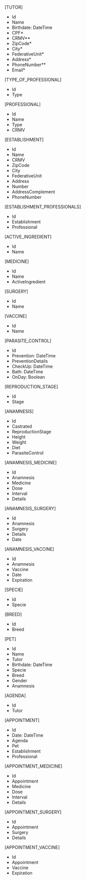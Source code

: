 [TUTOR]
- Id
- Name
- Birthdate: DateTime
- CPF*
- CRMV**
- ZipCode*
- City*
- FederativeUnit*
- Address*
- PhoneNumber**
- Email*

[TYPE_OF_PROFESSIONAL]
- Id
- Type

[PROFESSIONAL]
- Id
- Name
- Type
- CRMV

[ESTABLISHMENT]
- Id
- Name
- CRMV
- ZipCode
- City
- FederativeUnit
- Address
- Number
- AddressComplement
- PhoneNumber

[ESTABLISHMENT_PROFESSIONALS]
- Id
- Establishment
- Professional

[ACTIVE_INGREDIENT]
- Id
- Name

[MEDICINE]
- Id
- Name
- ActiveIngredient

[SURGERY]
- Id
- Name

[VACCINE]
- Id
- Name

[PARASITE_CONTROL]
- Id 
- Prevention: DateTime
- PreventionDetails
- CheckUp: DateTime
- Bath: DateTime
- OnDay: Boolean

[REPRODUCTION_STAGE]
- Id
- Stage

[ANAMNESIS]
- Id
- Castrated
- ReproductionStage
- Height
- Weight
- Diet
- ParasiteControl

[ANAMNESIS_MEDICINE]
- Id
- Anamnesis
- Medicine
- Dose
- Interval
- Details

[ANAMNESIS_SURGERY]
- Id
- Anamnesis
- Surgery
- Details
- Date

[ANAMNESIS_VACCINE]
- Id
- Anamnesis
- Vaccine
- Date
- Expiration

[SPECIE]
- Id
- Specie

[BREED]
- Id
- Breed

[PET]
- Id
- Name
- Tutor
- Birthdate: DateTime
- Specie
- Breed
- Gender
- Anamnesis

[AGENDA]
- Id
- Tutor

[APPOINTMENT]
- Id
- Date: DateTime 
- Agenda
- Pet
- Establishment
- Professional

[APPOINTMENT_MEDICINE]
- Id
- Appointment
- Medicine
- Dose
- Interval
- Details

[APPOINTMENT_SURGERY]
- Id
- Appointment
- Surgery
- Details

[APPOINTMENT_VACCINE]
- Id
- Appointment
- Vaccine
- Expiration